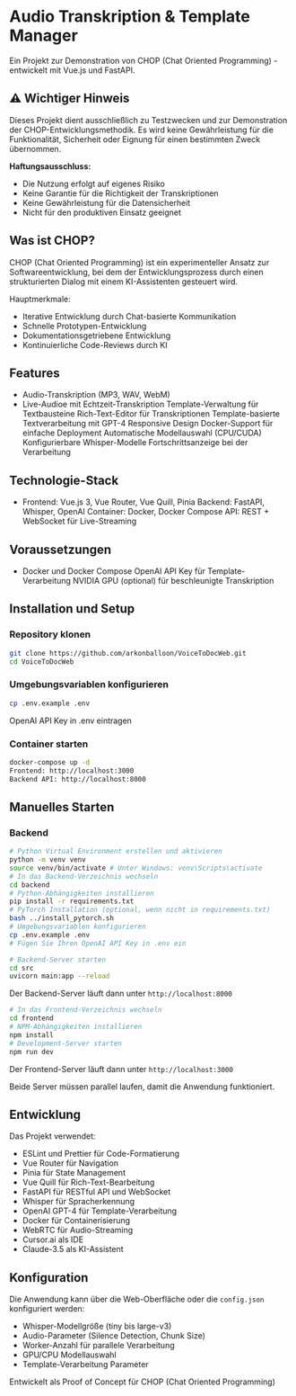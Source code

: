 # Audio Transkription & Template Manager

Ein Projekt zur Demonstration von CHOP (Chat Oriented Programming) - entwickelt mit Vue.js und FastAPI.

## ⚠️ Wichtiger Hinweis

Dieses Projekt dient ausschließlich zu Testzwecken und zur Demonstration der CHOP-Entwicklungsmethodik. Es wird keine Gewährleistung für die Funktionalität, Sicherheit oder Eignung für einen bestimmten Zweck übernommen.

**Haftungsausschluss:**
- Die Nutzung erfolgt auf eigenes Risiko
- Keine Garantie für die Richtigkeit der Transkriptionen
- Keine Gewährleistung für die Datensicherheit
- Nicht für den produktiven Einsatz geeignet

## Was ist CHOP?

CHOP (Chat Oriented Programming) ist ein experimenteller Ansatz zur Softwareentwicklung, bei dem der Entwicklungsprozess durch einen strukturierten Dialog mit einem KI-Assistenten gesteuert wird. 

Hauptmerkmale:
- Iterative Entwicklung durch Chat-basierte Kommunikation
- Schnelle Prototypen-Entwicklung
- Dokumentationsgetriebene Entwicklung
- Kontinuierliche Code-Reviews durch KI

## Features

- Audio-Transkription (MP3, WAV, WebM)
- Live-Audioe mit Echtzeit-Transkription
 Template-Verwaltung für Textbausteine
 Rich-Text-Editor für Transkriptionen
 Template-basierte Textverarbeitung mit GPT-4
 Responsive Design
 Docker-Support für einfache Deployment
 Automatische Modellauswahl (CPU/CUDA)
 Konfigurierbare Whisper-Modelle
 Fortschrittsanzeige bei der Verarbeitung

## Technologie-Stack

- Frontend: Vue.js 3, Vue Router, Vue Quill, Pinia
 Backend: FastAPI, Whisper, OpenAI
 Container: Docker, Docker Compose
 API: REST + WebSocket für Live-Streaming

## Voraussetzungen

- Docker und Docker Compose
 OpenAI API Key für Template-Verarbeitung
 NVIDIA GPU (optional) für beschleunigte Transkription

## Installation und Setup

### Repository klonen

```bash
git clone https://github.com/arkonballoon/VoiceToDocWeb.git
cd VoiceToDocWeb
```

### Umgebungsvariablen konfigurieren

```bash
cp .env.example .env
```
OpenAI API Key in .env eintragen

### Container starten

```bash
docker-compose up -d
Frontend: http://localhost:3000
Backend API: http://localhost:8000
```
## Manuelles Starten
### Backend

```bash
# Python Virtual Environment erstellen und aktivieren
python -m venv venv
source venv/bin/activate # Unter Windows: venv\Scripts\activate
# In das Backend-Verzeichnis wechseln
cd backend
# Python-Abhängigkeiten installieren
pip install -r requirements.txt
# PyTorch Installation (optional, wenn nicht in requirements.txt)
bash ../install_pytorch.sh
# Umgebungsvariablen konfigurieren
cp .env.example .env
# Fügen Sie Ihren OpenAI API Key in .env ein

# Backend-Server starten
cd src
uvicorn main:app --reload
```

Der Backend-Server läuft dann unter `http://localhost:8000`

```bash
# In das Frontend-Verzeichnis wechseln
cd frontend
# NPM-Abhängigkeiten installieren
npm install
# Development-Server starten
npm run dev
```
Der Frontend-Server läuft dann unter `http://localhost:3000`

Beide Server müssen parallel laufen, damit die Anwendung funktioniert. 

## Entwicklung

Das Projekt verwendet:
- ESLint und Prettier für Code-Formatierung
- Vue Router für Navigation
- Pinia für State Management
- Vue Quill für Rich-Text-Bearbeitung
- FastAPI für RESTful API und WebSocket
- Whisper für Spracherkennung
- OpenAI GPT-4 für Template-Verarbeitung
- Docker für Containerisierung
- WebRTC für Audio-Streaming
- Cursor.ai als IDE
- Claude-3.5 als KI-Assistent

## Konfiguration

Die Anwendung kann über die Web-Oberfläche oder die `config.json` konfiguriert werden:
- Whisper-Modellgröße (tiny bis large-v3)
- Audio-Parameter (Silence Detection, Chunk Size)
- Worker-Anzahl für parallele Verarbeitung
- GPU/CPU Modellauswahl
- Template-Verarbeitung Parameter

Entwickelt als Proof of Concept für CHOP (Chat Oriented Programming)